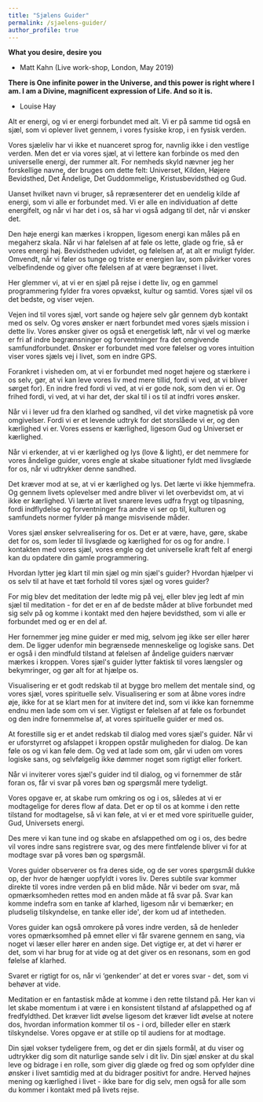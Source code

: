 ```yaml
---
title: "Sjælens Guider"
permalink: /sjaelens-guider/
author_profile: true
---
```


**What you desire, desire you**
- Matt Kahn (Live work-shop, London, May 2019)

**There is One infinite power in the Universe, and this power is right where I am. I am a Divine, magnificent expression of Life. And so it is.** 
- Louise Hay



Alt er energi, og vi er energi forbundet med alt. Vi er på samme tid også en sjæl, som vi oplever livet gennem, i vores fysiske krop, i en fysisk verden.

Vores sjæleliv har vi ikke et nuanceret sprog for, navnlig ikke i den vestlige verden. Men det er via vores sjæl, at vi lettere kan forbinde os med den universelle energi, der rummer alt. For nemheds skyld nævner jeg her forskellige navne, der bruges om dette felt: Universet, Kilden, Højere Bevidsthed, Det Åndelige, Det Guddommelige, Kristusbevidsthed og Gud. 

Uanset hvilket navn vi bruger, så repræsenterer det en uendelig kilde af energi, som vi alle er forbundet med. Vi er alle en individuation af dette energifelt, og når vi har det i os, så har vi også adgang til det, når vi ønsker det.

Den høje energi kan mærkes i kroppen, ligesom energi kan måles på en megaherz skala. Når vi har følelsen af at føle os lette, glade og frie, så er vores energi høj. Bevidstheden udvidet, og følelsen af, at alt er muligt fylder. Omvendt, når vi føler os tunge og triste er energien lav, som påvirker vores velbefindende og giver ofte følelsen af at være begrænset i livet.

Her glemmer vi, at vi er en sjæl på rejse i dette liv, og en gammel programmering fylder fra vores opvækst, kultur og samtid. Vores sjæl vil os det bedste, og viser vejen.

Vejen ind til vores sjæl, vort sande og højere selv går gennem dyb kontakt med os selv. Og vores ønsker er nært forbundet med vores sjæls mission i dette liv. Vores ønsker giver os også et energetisk løft, når vi vel og mærke er fri af indre begrænsninger og forventninger fra det omgivende samfundforbundet. Ønsker er forbundet med vore følelser og vores intuition viser vores sjæls vej i livet, som en indre GPS.

Forankret i visheden om, at vi er forbundet med noget højere og stærkere i os selv, gør, at vi kan leve vores liv med mere tillid, fordi vi ved, at vi bliver sørget for). En indre fred fordi vi ved, at vi er gode nok, som den vi er. Og frihed fordi, vi ved, at vi har det, der skal til i os til at indfri vores ønsker. 

Når vi i lever ud fra den klarhed og sandhed, vil det virke magnetisk på vore omgivelser. Fordi vi er et levende udtryk for det storslåede vi er, og den kærlighed vi er. Vores essens er kærlighed, ligesom Gud og Universet er kærlighed. 

Når vi erkender, at vi er kærlighed og lys (love & light), er det nemmere for vores åndelige guider, vores engle at skabe situationer fyldt med livsglæde for os, når vi udtrykker denne sandhed. 

Det kræver mod at se, at vi er kærlighed og lys. Det lærte vi ikke hjemmefra. Og gennem livets oplevelser med andre bliver vi let overbevidst om, at vi ikke er kærlighed. Vi lærte at livet snarere leves udfra frygt og tilpasning, fordi indflydelse og forventninger fra andre vi ser op til, kulturen og samfundets normer fylder på mange misvisende måder.

Vores sjæl ønsker selvrealisering for os. Det er at være, have, gøre, skabe det for os, som leder til livsglæde og kærlighed for os og for andre. I kontakten med vores sjæl, vores engle og det universelle kraft felt af energi kan du opdatere din gamle programmering.

Hvordan lytter jeg klart til min sjæl og min sjæl's guider? Hvordan hjælper vi os selv til at have et tæt forhold til vores sjæl og vores guider?


For mig blev det meditation der ledte mig på vej, eller blev jeg ledt af min sjæl til meditation - for det er en af de bedste måder at blive forbundet med sig selv på og komme i kontakt med den højere bevidsthed, som vi alle er forbundet med og er en del af. 

Her fornemmer jeg mine guider er med mig, selvom jeg ikke ser eller hører dem. De ligger udenfor min begrænsede menneskelige og logiske sans. Det er også i den mindfuld tilstand at følelsen af åndelige guiders nærvær mærkes i kroppen. Vores sjæl's guider lytter faktisk til vores længsler og bekymringer, og gør alt for at hjælpe os.

Visualisering er et godt redskab til at bygge bro mellem det mentale sind, og vores sjæl, vores spirituelle selv. Visualisering er som at åbne vores indre øje, ikke for at se klart men for at invitere det ind, som vi ikke kan fornemme endnu men lade som om vi ser. Vigtigst er følelsen af at føle os forbundet og den indre fornemmelse af, at vores spirituelle guider er med os.

At forestille sig er et andet redskab til dialog med vores sjæl's guider. Når vi er uforstyrret og afslappet i kroppen opstår muligheden for dialog. De kan føle os og vi kan føle dem. Og ved at lade som om, går vi uden om vores logiske sans, og selvfølgelig ikke dømmer noget som rigtigt eller forkert.

Når vi inviterer vores sjæl's guider ind til dialog, og vi fornemmer de står foran os, får vi svar på vores bøn og spørgsmål mere tydeligt. 

Vores opgave er, at skabe rum omkring os og i os, således at vi er modtagelige for deres flow af data. Det er op til os at komme i den rette tilstand for modtagelse, så vi kan føle, at vi er et med vore spirituelle guider, Gud, Universets energi.

Des mere vi kan tune ind og skabe en afslappethed om og i os, des bedre vil vores indre sans registrere svar, og des mere fintfølende bliver vi for at modtage svar på vores bøn og spørgsmål. 

Vores guider observerer os fra deres side, og de ser vores spørgsmål dukke op, der hvor de hænger uopfyldt i vores liv.
Deres subtile svar kommer direkte til vores indre verden på en blid måde. Når vi beder om svar, må opmærksomheden rettes mod en anden måde at få svar på. Svar kan komme indefra som en tanke af klarhed, ligesom når vi bemærker; en pludselig tilskyndelse, en tanke eller ide', der kom ud af intetheden.

Vores guider kan også omrokere på vores indre verden, så de henleder vores opmærksomhed på emnet eller vi får svarene gennem en sang, via noget vi læser eller hører en anden sige. Det vigtige er, at det vi hører er det, som vi har brug for at vide og at det giver os en resonans, som en god følelse af klarhed. 

Svaret er rigtigt for os, når vi ‘genkender’ at det er vores svar - det, som vi behøver at vide.

Meditation er en fantastisk måde at komme i den rette tilstand på. Her kan vi let skabe momentum i at være i en konsistent tilstand af afslappethed og af fredfyldthed. Det kræver lidt øvelse ligesom det kræver lidt øvelse at notere dos, hvordan information kommer til os - i ord, billeder eller en stærk tilskyndelse. Vores opgave er at stille op til audiens for at modtage.

Din sjæl vokser tydeligere frem, og det er din sjæls formål, at du viser og udtrykker dig som dit naturlige sande selv i dit liv. Din sjæl ønsker at du skal leve og bidrage i en rolle, som giver dig glæde og fred og som opfylder dine ønsker i livet samtidig med at du bidrager positivt for andre. Herved højnes mening og kærlighed i livet - ikke bare for dig selv, men også for alle som du kommer i kontakt med på livets rejse.


